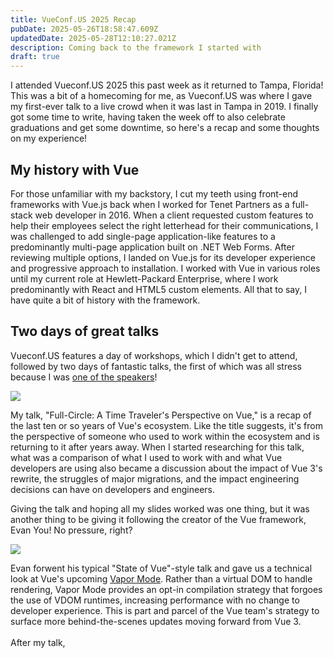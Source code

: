 ```yaml
---
title: VueConf.US 2025 Recap
pubDate: 2025-05-26T18:58:47.609Z
updatedDate: 2025-05-28T12:10:27.021Z
description: Coming back to the framework I started with
draft: true
---
```


I attended Vueconf.US 2025 this past week as it returned to Tampa, Florida! This was a bit of a homecoming for me, as Vueconf.US was where I gave my first-ever talk to a live crowd when it was last in Tampa in 2019. I finally got some time to write, having taken the week off to also celebrate graduations and get some downtime, so here's a recap and some thoughts on my experience!

## My history with Vue

For those unfamiliar with my backstory, I cut my teeth using front-end frameworks with Vue.js back when I worked for Tenet Partners as a full-stack web developer in 2016. When a client requested custom features to help their employees select the right letterhead for their communications, I was challenged to add single-page application-like features to a predominantly multi-page application built on .NET Web Forms. After reviewing multiple options, I landed on Vue.js for its developer experience and progressive approach to installation. I worked with Vue in various roles until my current role at Hewlett-Packard Enterprise, where I work predominantly with React and HTML5 custom elements. All that to say, I have quite a bit of history with the framework.

## Two days of great talks

Vueconf.US features a day of workshops, which I didn't get to attend, followed by two days of fantastic talks, the first of which was all stress because I was [one of the speakers](https://vueconf.us/session?sessionId=824948 "Session page for \"Full-Circle: A time traveler's perspective on Vue\"")!

![](/assets/media/bafkreihimqtebopm56hig7mj4yfkyysaeluiie2edbk6hwq5h2blputapa.jpg)

My talk, "Full-Circle: A Time Traveler's Perspective on Vue," is a recap of the last ten or so years of Vue's ecosystem. Like the title suggests, it's from the perspective of someone who used to work within the ecosystem and is returning to it after years away. When I started researching for this talk, what was a comparison of what I used to work with and what Vue developers are using also became a discussion about the impact of Vue 3's rewrite, the struggles of major migrations, and the impact engineering decisions can have on developers and engineers.

Giving the talk and hoping all my slides worked was one thing, but it was another thing to be giving it following the creator of the Vue framework, Evan You! No pressure, right? 

![](/assets/media/20250520_093844.jpg)

Evan forwent his typical "State of Vue"-style talk and gave us a technical look at Vue's upcoming [Vapor Mode](https://www.vuemastery.com/blog/the-future-of-vue-vapor-mode/). Rather than a virtual DOM to handle rendering, Vapor Mode provides an opt-in compilation strategy that forgoes the use of VDOM runtimes, increasing performance with no change to developer experience. This is part and parcel of the Vue team's strategy to surface more behind-the-scenes updates moving forward from Vue 3.\
\
After my talk, 
